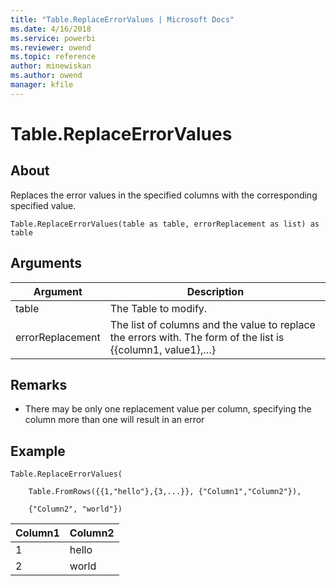 ```yaml
---
title: "Table.ReplaceErrorValues | Microsoft Docs"
ms.date: 4/16/2018
ms.service: powerbi
ms.reviewer: owend
ms.topic: reference
author: minewiskan
ms.author: owend
manager: kfile
---
```

# Table.ReplaceErrorValues

  
## About  
Replaces the error values in the specified columns with the corresponding specified value.  
  
```  
Table.ReplaceErrorValues(table as table, errorReplacement as list) as table  
```  
  
## Arguments  
  
|Argument|Description|  
|------------|---------------|  
|table|The Table to modify.|  
|errorReplacement|The list of columns and the value to replace the errors with. The form of the list is {{column1, value1},…}|  
  
## <a name="__toc360789538"></a>Remarks  
  
-   There may be only one replacement value per column, specifying the column more than one will result in an error  
  
## Example  
  
```  
Table.ReplaceErrorValues(  
  
    Table.FromRows({{1,"hello"},{3,...}}, {"Column1","Column2"}),  
  
    {"Column2", "world"})  
```  
  
|Column1|Column2|  
|-----------|-----------|  
|1|hello|  
|2|world|  
  
